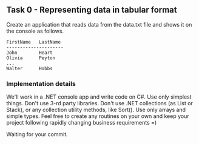 
## Task 0 - Representing data in tabular format
 

Create an application that reads data from the data.txt file and shows it on the console as follows.

	FirstName   LastName
	---------------------
	John        Heart
	Olivia      Peyton
	...
	Walter      Hobbs



### Implementation details
We'll work in a .NET console app and write code on C#.
Use only simplest things. Don't use 3-rd party libraries. Don't use .NET collections (as List or Stack), or any collection utility methods, like Sort(). Use only arrays and simple types. Feel free to create any routines on your own and keep your project following rapidly changing business requirements =)

Waiting for your commit.
